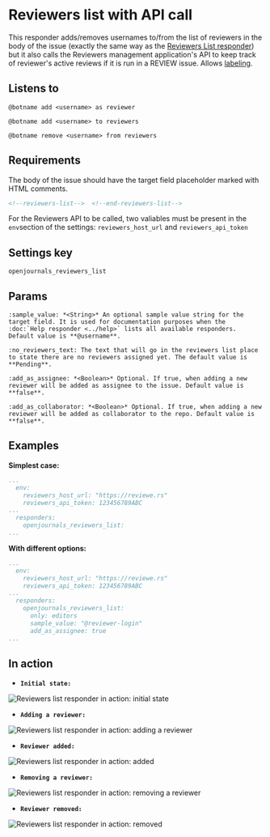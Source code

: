 Reviewers list with API call
============================

This responder adds/removes usernames to/from the list of reviewers in the body of the issue (exactly the same way as the [Reviewers List responder](../reviewers_list)) but it also calls the Reviewers management application's API to keep track of reviewer's active reviews if it is run in a REVIEW issue.
Allows [labeling](../../labeling).

## Listens to

```
@botname add <username> as reviewer
```
```
@botname add <username> to reviewers
```
```
@botname remove <username> from reviewers
```

## Requirements


The body of the issue should have the target field placeholder marked with HTML comments.

```html
<!--reviewers-list-->  <!--end-reviewers-list-->
```

For the Reviewers API to be called, two valiables must be present in the `env`section of the settings:
`reviewers_host_url` and `reviewers_api_token`

## Settings key

`openjournals_reviewers_list`

## Params
```eval_rst
:sample_value: *<String>* An optional sample value string for the target field. It is used for documentation purposes when the :doc:`Help responder <../help>` lists all available responders. Default value is **@username**.

:no_reviewers_text: The text that will go in the reviewers list place to state there are no reviewers assigned yet. The default value is **Pending**.

:add_as_assignee: *<Boolean>* Optional. If true, when adding a new reviewer will be added as assignee to the issue. Default value is **false**.

:add_as_collaborator: *<Boolean>* Optional. If true, when adding a new reviewer will be added as collaborator to the repo. Default value is **false**.
```

## Examples

**Simplest case:**
```yaml
...
  env:
    reviewers_host_url: "https://reviewe.rs"
    reviewers_api_token: 123456789ABC
...
  responders:
    openjournals_reviewers_list:
...
```

**With different options:**
```yaml
...
  env:
    reviewers_host_url: "https://reviewe.rs"
    reviewers_api_token: 123456789ABC
...
  responders:
    openjournals_reviewers_list:
      only: editors
      sample_value: "@reviewer-login"
      add_as_assignee: true
...
```

## In action

* **`Initial state:`**

![](../../images/responders/reviewers_list_1.png "Reviewers list responder in action: initial state")

* **`Adding a reviewer:`**

![](../../images/responders/reviewers_list_2.png "Reviewers list responder in action: adding a reviewer")

* **`Reviewer added:`**

![](../../images/responders/reviewers_list_3.png "Reviewers list responder in action: added")

* **`Removing a reviewer:`**

![](../../images/responders/reviewers_list_4.png "Reviewers list responder in action: removing a reviewer")

* **`Reviewer removed:`**

![](../../images/responders/reviewers_list_5.png "Reviewers list responder in action: removed")
